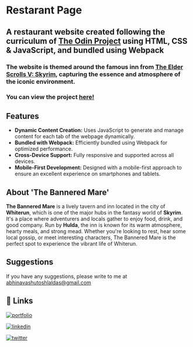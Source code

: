 # Restarant Page

## A restaurant website created following the curriculum of [The Odin Project](https://www.theodinproject.com/) using HTML, CSS & JavaScript, and bundled using Webpack
### The website is themed around the famous inn from [The Elder Scrolls V: Skyrim](https://elderscrolls.bethesda.net/en/skyrim10), capturing the essence and atmosphere of the iconic environment.
### You can view the project [here!](https://laldasji.github.io/restaurant-page/)

## Features
- **Dynamic Content Creation:** Uses JavaScript to generate and manage content for each tab of the webpage dynamically.
- **Bundled with Webpack:** Efficiently bundled using Webpack for optimized performance.
- **Cross-Device Support:** Fully responsive and supported across all devices.
- **Mobile-First Development:** Designed with a mobile-first approach to ensure an excellent experience on smartphones and tablets.

## About 'The Bannered Mare'
**The Bannered Mare** is a lively tavern and inn located in the city of **Whiterun**, which is one of the major hubs in the fantasy world of **Skyrim**. It's a place where adventurers and locals gather to enjoy food, drink, and good company. Run by **Hulda**, the inn is known for its warm atmosphere, hearty meals, and strong mead. Whether you're looking to rest, hear some local gossip, or meet interesting characters, The Bannered Mare is the perfect spot to experience the vibrant life of Whiterun.
## Suggestions
If you have any suggestions, please write to me at abhinavashutoshlaldas@gmail.com

## 🔗 Links
[![portfolio](https://img.shields.io/badge/my_portfolio-000?style=for-the-badge&logo=ko-fi&logoColor=white)](https://laldasji.github.io/dashboard/)

[![linkedin](https://img.shields.io/badge/linkedin-0A66C2?style=for-the-badge&logo=linkedin&logoColor=white)](https://www.linkedin.com/in/abhinavashutoshlaldas/)

[![twitter](https://img.shields.io/badge/twitter-1DA1F2?style=for-the-badge&logo=twitter&logoColor=white)](https://x.com/lal_das_ji)

